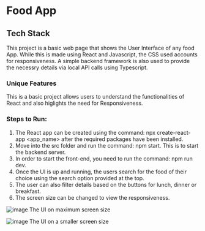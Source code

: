 # Food App

## Tech Stack

This project is a basic web page that shows the User Interface of any food App. While this is made using React and Javascript, the CSS used accounts for responsiveness. A simple backend framework is also used to provide the necessry details via local API calls using Typescript.

### Unique Features

This is a basic project allows users to understand the functionalities of React and also higlights the need for Responsiveness.

### Steps to Run:

1. The React app can be created using the command: npx create-react-app <app_name> after the required packages have been installed.
2. Move into the src folder and run the command: npm start. This is to start the backend server.
3. In order to start the front-end, you need to run the command: npm run dev.
4. Once the UI is up and running, the users search for the food of their choice using the search option provided at the top.
5. The user can also filter details based on the buttons for lunch, dinner or breakfast.
6. The screen size can be changed to view the responsiveness.

![image](https://github.com/user-attachments/assets/762dc791-1b7a-4c02-8aa3-68f43659df0f)
The UI on maximum screen size

![image](https://github.com/user-attachments/assets/d1273319-8b3e-4e45-8677-df4fb0da1dc9)
The UI on a smaller screen size
